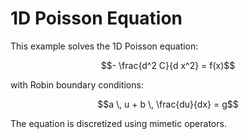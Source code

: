 # 1D Poisson Equation

This example solves the 1D Poisson equation:

$$- \frac{d^2 C}{d x^2} = f(x)$$

with Robin boundary conditions: 

$$a \, u + b \, \frac{du}{dx} = g$$

The equation is discretized using mimetic operators.
